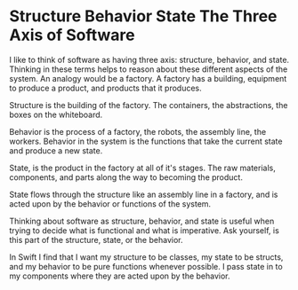 # Structure Behavior State The Three Axis of Software

I like to think of software as having three axis: structure, behavior, and state. Thinking in these terms helps to reason about these different aspects of the system. An analogy would be a factory. A factory has a building,  equipment to produce a product, and products that it produces.

Structure is the building of the factory. The containers, the abstractions, the boxes on the whiteboard. 

Behavior is the process of a factory, the robots, the assembly line, the workers. Behavior in the system is the functions that take the current state and produce a new state.

State, is the product in the factory at all of it's stages. The raw materials, components, and parts along the way to becoming the product. 

State flows through the structure like an assembly line in a factory, and is acted upon by the behavior or functions of the system.

Thinking about software as structure, behavior, and state is useful when trying to decide what is functional and what is imperative. Ask yourself, is this part of the structure, state, or the behavior.

In Swift I find that I want my structure to be classes, my state to be structs, and my behavior to be pure functions whenever possible. I pass state in to my components where they are acted upon by the behavior. 